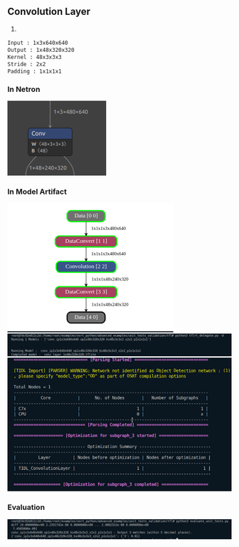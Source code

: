 ## Convolution Layer
1. 
```
Input : 1x3x640x640
Output : 1x48x320x320
Kernel : 48x3x3x3
Stride : 2x2
Padding : 1x1x1x1
```
### In Netron
![alt text](image-4.png)
### In Model Artifact
![alt text](image.png)
![alt text](image-1.png)
![alt text](image-2.png)
### Evaluation
![alt text](image-3.png)